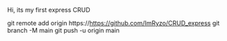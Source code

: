 Hi, its my first express CRUD


git remote add origin https://https://github.com/ImRyzo/CRUD_express
git branch -M main
git push -u origin main
